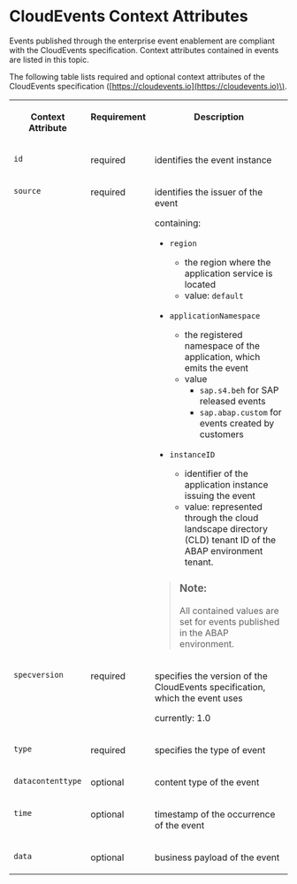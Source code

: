 <!-- loio4f5467b2e2dc4f908cf8c0c08b76dabd -->

# CloudEvents Context Attributes

Events published through the enterprise event enablement are compliant with the CloudEvents specification. Context attributes contained in events are listed in this topic.



The following table lists required and optional context attributes of the CloudEvents specification \([https://cloudevents.io](https://cloudevents.io)\).


<table>
<tr>
<th valign="top">

Context Attribute

</th>
<th valign="top">

Requirement

</th>
<th valign="top">

Description

</th>
</tr>
<tr>
<td valign="top">

`id`

</td>
<td valign="top">

required

</td>
<td valign="top">

identifies the event instance

</td>
</tr>
<tr>
<td valign="top">

`source`

</td>
<td valign="top">

required

</td>
<td valign="top">

identifies the issuer of the event

containing:

-   `region` 
    -   the region where the application service is located
    -   value: `default`

-   `applicationNamespace` 
    -   the registered namespace of the application, which emits the event
    -   value
        -   `sap.s4.beh` for SAP released events
        -   `sap.abap.custom` for events created by customers


-   `instanceID` 
    -   identifier of the application instance issuing the event
    -   value: represented through the cloud landscape directory \(CLD\) tenant ID of the ABAP environment tenant.


> ### Note:  
> All contained values are set for events published in the ABAP environment.



</td>
</tr>
<tr>
<td valign="top">

`specversion`

</td>
<td valign="top">

required

</td>
<td valign="top">

specifies the version of the CloudEvents specification, which the event uses

currently: 1.0

</td>
</tr>
<tr>
<td valign="top">

`type`

</td>
<td valign="top">

required

</td>
<td valign="top">

specifies the type of event

</td>
</tr>
<tr>
<td valign="top">

`datacontenttype`

</td>
<td valign="top">

optional

</td>
<td valign="top">

content type of the event

</td>
</tr>
<tr>
<td valign="top">

`time`

</td>
<td valign="top">

optional

</td>
<td valign="top">

timestamp of the occurrence of the event

</td>
</tr>
<tr>
<td valign="top">

`data`

</td>
<td valign="top">

optional

</td>
<td valign="top">

business payload of the event

</td>
</tr>
</table>

